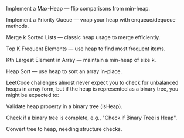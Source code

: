 Implement a Max-Heap — flip comparisons from min-heap.

Implement a Priority Queue — wrap your heap with enqueue/dequeue methods.

Merge k Sorted Lists — classic heap usage to merge efficiently.

Top K Frequent Elements — use heap to find most frequent items.

Kth Largest Element in Array — maintain a min-heap of size k.

Heap Sort — use heap to sort an array in-place.

LeetCode challenges almost never expect you to check for unbalanced heaps in array form, but if the heap is represented as a binary tree, you might be expected to:

Validate heap property in a binary tree (isHeap).

Check if a binary tree is complete, e.g., "Check if Binary Tree is Heap".

Convert tree to heap, needing structure checks.
